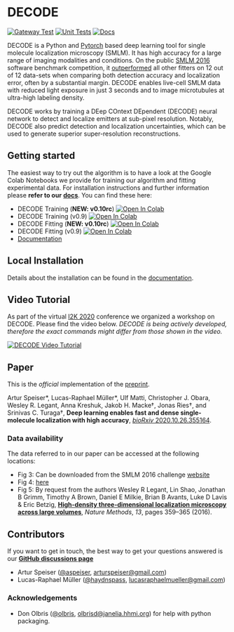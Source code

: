 # DECODE
[![Gateway Test](https://github.com/TuragaLab/DECODE/actions/workflows/test_gateway.yml/badge.svg)](https://github.com/TuragaLab/DECODE/actions/workflows/test_gateway.yml)
[![Unit Tests](https://github.com/TuragaLab/DECODE/actions/workflows/unit_tests.yml/badge.svg)](https://github.com/TuragaLab/DECODE/actions/workflows/unit_tests.yml)
[![Docs](https://readthedocs.org/projects/decode/badge/?version=master)](https://decode.readthedocs.io/en/master/?badge=master)

DECODE is a Python and [Pytorch](http://pytorch.org/) based deep learning tool for single molecule localization microscopy (SMLM). It has high accuracy for a large range of imaging modalities and conditions. On the public [SMLM 2016](http://bigwww.epfl.ch/smlm/challenge2016/) software benchmark competition, it [outperformed](http://bigwww.epfl.ch/smlm/challenge2016/leaderboard.html) all other fitters on 12 out of 12 data-sets when comparing both detection accuracy and localization error, often by a substantial margin. DECODE enables live-cell SMLM data with reduced light exposure in just 3 seconds and to image microtubules at ultra-high labeling density.

DECODE works by training a DEep COntext DEpendent (DECODE) neural network to detect and localize emitters at sub-pixel resolution. Notably, DECODE also predict detection and localization uncertainties, which can be used to generate superior super-resolution reconstructions.

## Getting started

The easiest way to try out the algorithm is to have a look at the Google Colab Notebooks we provide for training our algorithm and fitting experimental data. For installation instructions and further information please **refer to our** [**docs**](https://decode.readthedocs.io).
You can find these here:
- DECODE Training (**NEW: v0.10rc**) [![Open In Colab](https://colab.research.google.com/assets/colab-badge.svg)](https://colab.research.google.com/drive/1uQ7w1zaqpy9EIjUdaLyte99FJIhJ6N8E?usp=sharing)
- DECODE Training (v0.9) [![Open In Colab](https://colab.research.google.com/assets/colab-badge.svg)](https://colab.research.google.com/drive/18V1TLLu63CXSWihwoGX7ZQ5wj0Qk7GnD?usp=sharing)
- DECODE Fitting (**NEW: v0.10rc**) [![Open In Colab](https://colab.research.google.com/assets/colab-badge.svg)](https://colab.research.google.com/drive/1HAvJUL29vVuCHMZHMbU9jxd4fbLIPdhZ?usp=sharing)
- DECODE Fitting (v0.9) [![Open In Colab](https://colab.research.google.com/assets/colab-badge.svg)](https://colab.research.google.com/drive/1O0mjuOjaOl0wnLZ11Xo92IsWrgqtXL17?usp=sharing)
- [Documentation](https://decode.readthedocs.io)

## Local Installation

Details about the installation can be found in the [documentation](https://decode.readthedocs.io).

## Video Tutorial
As part of the virtual [I2K 2020](https://www.janelia.org/you-janelia/conferences/from-images-to-knowledge-with-imagej-friends) conference we organized a workshop on DECODE.
Please find the video below.
*DECODE is being actively developed, therefore the exact commands might differ from those shown in the video.*

[![DECODE Video Tutorial](https://img.youtube.com/vi/zoWsj3FCUJs/0.jpg)](https://www.youtube.com/watch?v=zoWsj3FCUJs)

## Paper
This is the *official* implementation of the [preprint](https://www.biorxiv.org/content/10.1101/2020.10.26.355164v1).

Artur Speiser*, Lucas-Raphael Müller*, Ulf Matti, Christopher J. Obara, Wesley R. Legant, Anna Kreshuk, Jakob H. Macke†, Jonas Ries†, and Srinivas C. Turaga†, **Deep learning enables fast and dense single-molecule localization with high accuracy**, [*bioRxiv* 2020.10.26.355164](https://www.biorxiv.org/content/10.1101/2020.10.26.355164v1).

### Data availability
The data referred to in our paper can be accessed at the following locations:
- Fig 3: Can be downloaded from the SMLM 2016 challenge [website](http://bigwww.epfl.ch/smlm/challenge2016/)
- Fig 4: [here](https://oc.embl.de/index.php/s/SFM6Pc8RetX09pJ)
- Fig 5: By request from the authors Wesley R Legant, Lin Shao, Jonathan B Grimm, Timothy A Brown, Daniel E Milkie, Brian B Avants, Luke D Lavis & Eric Betzig, [**High-density three-dimensional localization microscopy across large volumes**](https://www.nature.com/articles/nmeth.3797), _Nature Methods_, *13*, pages 359–365 (2016).

## Contributors
If you want to get in touch, the best way to get your questions answered is our [**GitHub discussions page**](https://github.com/TuragaLab/DECODE/discussions)
- Artur Speiser ([@aspeiser](https://github.com/ASpeiser), arturspeiser@gmail.com)
- Lucas-Raphael Müller ([@haydnspass](https://github.com/Haydnspass), lucasraphaelmueller@gmail.com)

### Acknowledgements
- Don Olbris ([@olbris](https://github.com/olbris), olbrisd@janelia.hhmi.org) for help with python packaging.
